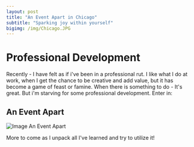 ```yaml
---
layout: post
title: "An Event Apart in Chicago"
subtitle: "Sparking joy within yourself"
bigimg: /img/Chicago.JPG
---
```

# Professional Development 

Recently - I have felt as if i've been in a professional rut. I like what I do at work, when I get the chance to be creative and add value, but it has become a game of feast or famine. When there is something to do - It's great. But i'm starving for some professional development. Enter in: 

## An Event Apart ## 
 
![Image An Event Apart](https://nicoleabuhakmeh.github.io/img/AnEventApartChicago.png)


More to come as I unpack all I've learned and try to utilize it! 








